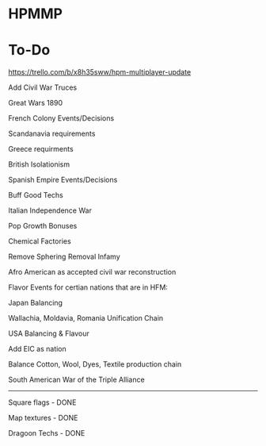 # HPMMP

# To-Do

https://trello.com/b/x8h35sww/hpm-multiplayer-update

Add Civil War Truces

Great Wars 1890

French Colony Events/Decisions

Scandanavia requirements

Greece requirments

British Isolationism

Spanish Empire Events/Decisions

Buff Good Techs

Italian Independence War

Pop Growth Bonuses

Chemical Factories

Remove Sphering Removal Infamy

Afro American as accepted civil war reconstruction

Flavor Events for certian nations that are in HFM:

Japan Balancing

Wallachia, Moldavia, Romania Unification Chain

USA Balancing & Flavour

Add EIC as nation

Balance Cotton, Wool, Dyes, Textile production chain

South American War of the Triple Alliance

-------

Square flags - DONE

Map textures - DONE

Dragoon Techs - DONE
